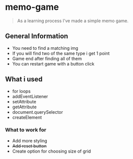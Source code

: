 
# memo-game
> As a learning process I've made a simple memo game.

## General Information 
- You need to find a matching img
- If you will find two of the same type i get 1 point
- Game end after finding all of them
- You can restart game with a button click

## What i used
 - for loops
 - addEventListener
 - setAttribute
 - getAttribute
 - document.querySelector
 - createElement

 ### What to work for
 - Add more styling
 - ~~Add reset button~~
 - Create option for choosing size of grid
 
